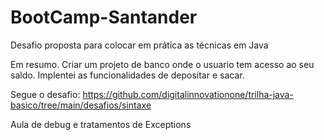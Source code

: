 # BootCamp-Santander

Desafio proposta para colocar em prática as técnicas em Java

Em resumo.
Criar um projeto de banco onde o usuario tem acesso ao seu saldo.
Implentei as funcionalidades de depositar e sacar.

Segue o desafio:
https://github.com/digitalinnovationone/trilha-java-basico/tree/main/desafios/sintaxe

Aula de debug e tratamentos de Exceptions
